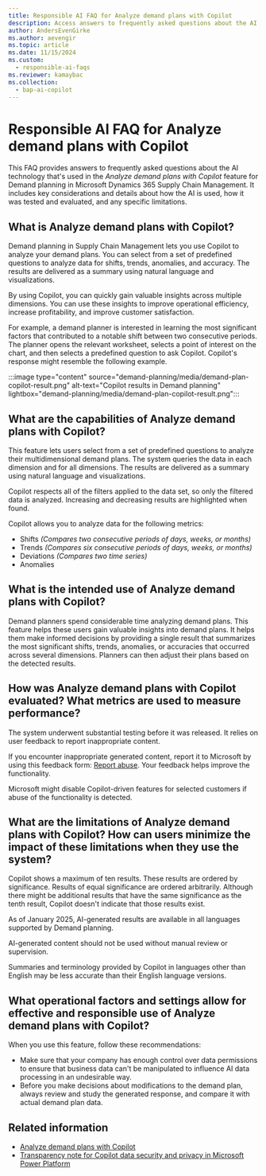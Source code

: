 ```yaml
---
title: Responsible AI FAQ for Analyze demand plans with Copilot
description: Access answers to frequently asked questions about the AI technology that's used in the "Analyze demand plans with Copilot" feature for Demand planning.
author: AndersEvenGirke
ms.author: aevengir
ms.topic: article
ms.date: 11/15/2024
ms.custom:
  - responsible-ai-faqs
ms.reviewer: kamaybac
ms.collection:
  - bap-ai-copilot
---
```


# Responsible AI FAQ for Analyze demand plans with Copilot

This FAQ provides answers to frequently asked questions about the AI technology that's used in the *Analyze demand plans with Copilot* feature for Demand planning in Microsoft Dynamics 365 Supply Chain Management. It includes key considerations and details about how the AI is used, how it was tested and evaluated, and any specific limitations.

## What is Analyze demand plans with Copilot?

Demand planning in Supply Chain Management lets you use Copilot to analyze your demand plans. You can select from a set of predefined questions to analyze data for shifts, trends, anomalies, and accuracy. The results are delivered as a summary using natural language and visualizations.

By using Copilot, you can quickly gain valuable insights across multiple dimensions. You can use these insights to improve operational efficiency, increase profitability, and improve customer satisfaction.

For example, a demand planner is interested in learning the most significant factors that contributed to a notable shift between two consecutive periods. The planner opens the relevant worksheet, selects a point of interest on the chart, and then selects a predefined question to ask Copilot. Copilot's response might resemble the following example.

:::image type="content" source="demand-planning/media/demand-plan-copilot-result.png" alt-text="Copilot results in Demand planning" lightbox="demand-planning/media/demand-plan-copilot-result.png":::

## What are the capabilities of Analyze demand plans with Copilot?

This feature lets users select from a set of predefined questions to analyze their multidimensional demand plans. The system queries the data in each dimension and for all dimensions. The results are delivered as a summary using natural language and visualizations.

Copilot respects all of the filters applied to the data set, so only the filtered data is analyzed. Increasing and decreasing results are highlighted when found.

Copilot allows you to analyze data for the following metrics:

- Shifts *(Compares two consecutive periods of days, weeks, or months)*
- Trends *(Compares six consecutive periods of days, weeks, or months)*
- Deviations *(Compares two time series)*
- Anomalies

## What is the intended use of Analyze demand plans with Copilot?

Demand planners spend considerable time analyzing demand plans. This feature helps these users gain valuable insights into demand plans. It helps them make informed decisions by providing a single result that summarizes the most significant shifts, trends, anomalies, or accuracies that occurred across several dimensions. Planners can then adjust their plans based on the detected results.

## How was Analyze demand plans with Copilot evaluated? What metrics are used to measure performance?

The system underwent substantial testing before it was released. It relies on user feedback to report inappropriate content.

If you encounter inappropriate generated content, report it to Microsoft by using this feedback form: [Report abuse](https://msrc.microsoft.com/report). Your feedback helps improve the functionality.

Microsoft might disable Copilot-driven features for selected customers if abuse of the functionality is detected.

## What are the limitations of Analyze demand plans with Copilot? How can users minimize the impact of these limitations when they use the system?

Copilot shows a maximum of ten results. These results are ordered by significance. Results of equal significance are ordered arbitrarily. Although there might be additional results that have the same significance as the tenth result, Copilot doesn't indicate that those results exist.

As of January 2025, AI-generated results are available in all languages supported by Demand planning.

AI-generated content should not be used without manual review or supervision.

Summaries and terminology provided by Copilot in languages other than English may be less accurate than their English language versions.

## What operational factors and settings allow for effective and responsible use of Analyze demand plans with Copilot?

When you use this feature, follow these recommendations:

- Make sure that your company has enough control over data permissions to ensure that business data can't be manipulated to influence AI data processing in an undesirable way.
- Before you make decisions about modifications to the demand plan, always review and study the generated response, and compare it with actual demand plan data.

## Related information

- [Analyze demand plans with Copilot](demand-planning/demand-planning-copilot.md)
- [Transparency note for Copilot data security and privacy in Microsoft Power Platform](/power-platform/transparency-note-copilot-data-security-privacy)
